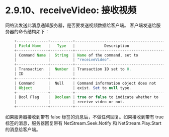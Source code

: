 # 2.9.10、receiveVideo: 接收视频

网络流发送此消息通知服务器，是否要发送视频数据给客户端。 客户端发送给服务器的命令结构如下：

```java
    +--------------+----------+----------------------------------------+
    | Field Name   |   Type   |             Description                |
    +--------------+----------+----------------------------------------+
    | Command Name |  String  | Name of the command, set to            |
    |              |          | "receiveVideo".                        |
    +--------------+----------+----------------------------------------+
    | Transaction  |  Number  | Transaction ID set to 0.               |
    | ID           |          |                                        |
    +--------------+----------+----------------------------------------+
    | Command      |  Null    | Command information object does not    |
    | Object       |          | exist. Set to null type.               |
    +--------------+----------+----------------------------------------+
    | Bool Flag    |  Boolean | true or false to indicate whether to   |
    |              |          | receive video or not.                  |
    +--------------+----------+----------------------------------------+
```

如果服务器接收到带有 false 标签的消息后，不做任何回复。如果接收到带有 true 标签的消息，服务器回复带有 NetStream.Seek.Notify 和 NetStream.Play.Start 的消息给客户端。
